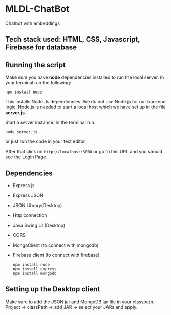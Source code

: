 # MLDL-ChatBot
Chatbot with embeddings

## Tech stack used: HTML, CSS, Javascript, Firebase for database  

## Running the script  

Make sure you have **node** dependencies installed to run the local server. In  your terminal run the following:  

```
npm install node
```

This installs Node.Js dependencies. We do not use Node.js for our backend logic. Node.js is needed to start a local host which we have set up in the file **server.js**.  

Start a server instance. In the terminal run:

```
node server.js
```
or just run the code in your text editor.  

After that click on `http://localhost:3000` or go to this URL and you should see the Login Page.  

## Dependencies

- Express.js
- Express JSON
- JSON Library(Desktop)
- Http connection
- Java Swing UI (Desktop)
- CORS
- MongoClient (to connect with mongodb)
- Firebase client (to connect with firebase)

  ```
  npm install node
  npm install express
  npm install mongodb
  
  ```

## Setting up the Desktop client

Make sure to add the JSON jar and MongoDB jar file in your classpath. Project -> classPath -> add JAR -> select your JARs and apply.  





